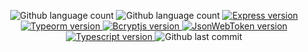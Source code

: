 <p align="center">
  <img alt="Github language count" src="https://img.shields.io/github/languages/count/eduardomantz291/API-loginapp">

  <img alt="Github language count" src="https://img.shields.io/github/languages/top/eduardomantz291/API-loginapp">

  <a href="https://expressjs.com/">
    <img alt="Express version" src="https://img.shields.io/github/package-json/dependency-version/eduardomantz291/API-loginapp/express">
  </a>

  <a href="https://typeorm.io/">
    <img alt="Typeorm version" src="https://img.shields.io/github/package-json/dependency-version/eduardomantz291/API-loginapp/typeorm">
  </a>

  <a href="https://www.npmjs.com/package/bcrypt">
    <img alt="Bcryptjs version" src="https://img.shields.io/github/package-json/dependency-version/eduardomantz291/API-loginapp/bcryptjs">
  </a>

  <a href="https://jwt.io/">
    <img alt="JsonWebToken version" src="https://img.shields.io/github/package-json/dependency-version/eduardomantz291/API-loginapp/jsonwebtoken">
  </a>

  <a href="https://www.typescriptlang.org/">
    <img alt="Typescript version" src="https://img.shields.io/github/package-json/dependency-version/eduardomantz291/API-loginapp/dev/typescript">
  </a>

  <img alt="Github last commit" src="https://img.shields.io/github/last-commit/eduardomantz291/API-loginapp">
</p>